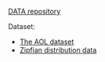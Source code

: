 [DATA repository](https://drive.google.com/drive/folders/1965Iolp5rv6oNsTOajhoGmPr85Ix4_2V?usp=sharing)

Dataset:
- [The AOL dataset](http://www.cim.mcgill.ca/~dudek/206/Logs/AOL-user-ct-collection/)
- [Zipfian distribution data](https://en.wikipedia.org/wiki/Zipf%27s_law)


